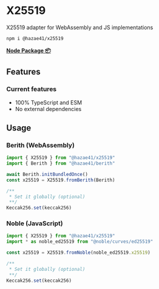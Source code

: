 # X25519

X25519 adapter for WebAssembly and JS implementations

```bash
npm i @hazae41/x25519
```

[**Node Package 📦**](https://www.npmjs.com/package/@hazae41/x25519)

## Features

### Current features
- 100% TypeScript and ESM
- No external dependencies

## Usage

### Berith (WebAssembly)

```typescript
import { X25519 } from "@hazae41/x25519"
import { Berith } from "@hazae41/berith"

await Berith.initBundledOnce()
const x25519 = X25519.fromBerith(Berith)

/**
 * Set it globally (optional)
 **/
Keccak256.set(keccak256)
```

### Noble (JavaScript)

```typescript
import { X25519 } from "@hazae41/x25519"
import * as noble_ed25519 from "@noble/curves/ed25519"

const x25519 = X25519.fromNoble(noble_ed25519.x25519)

/**
 * Set it globally (optional)
 **/
Keccak256.set(keccak256)
```
